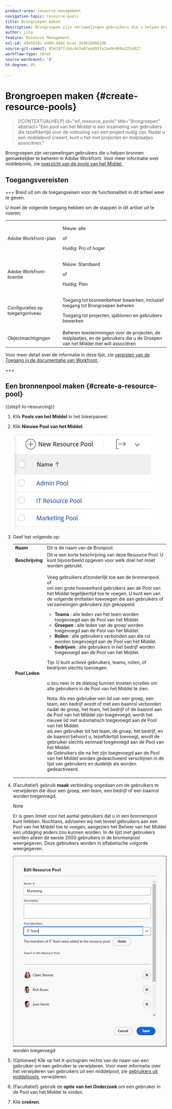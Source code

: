 ```yaml
---
product-area: resource-management
navigation-topic: resource-pools
title: Brongroepen maken
description: Brongroepen zijn verzamelingen gebruikers die u helpen bronnen gemakkelijker te beheren in Adobe Workfront.
author: Lisa
feature: Resource Management
exl-id: 4991634c-e400-466e-bcee-3b461b6662d8
source-git-commit: 854197fcb8c4d3a87e4d93fe2ae9e968a3254027
workflow-type: tm+mt
source-wordcount: '0'
ht-degree: 0%

---
```


# Brongroepen maken {#create-resource-pools}

>[!CONTEXTUALHELP]
>id="wf_resource_pools"
>title="Brongroepen"
>abstract="Een pool van het Middel is een inzameling van gebruikers die tezelfdertijd voor de voltooiing van een project nodig zijn. Nadat u een middelpool creeert, kunt u het met projecten en malplaatjes associëren."

Brongroepen zijn verzamelingen gebruikers die u helpen bronnen gemakkelijker te beheren in Adobe Workfront. Voor meer informatie over middelpools, zie [&#x200B; overzicht van de pools van het Middel &#x200B;](../../../resource-mgmt/resource-planning/resource-pools/work-with-resource-pools.md).

## Toegangsvereisten

+++ Breid uit om de toegangseisen voor de functionaliteit in dit artikel weer te geven.

U moet de volgende toegang hebben om de stappen in dit artikel uit te voeren:

<table style="table-layout:auto"> 
 <col> 
 <col> 
 <tbody> 
  <tr> 
   <td role="rowheader">Adobe Workfront-plan</td> 
   <td><p>Nieuw: alle</p>
       <p>of</p>
       <p>Huidig: Pro of hoger</p> </td> 
  </tr> 
  <tr> 
   <td role="rowheader">Adobe Workfront-licentie</td> 
   <td><p>Nieuw: Standaard</p>
       <p>of</p>
       <p>Huidig: Plan</p></td>
  </tr> 
  <tr> 
   <td role="rowheader">Configuraties op toegangsniveau</td> 
   <td> <p>Toegang tot bronnenbeheer bewerken, inclusief toegang tot Brongroepen beheren</p> <p>Toegang tot projecten, sjablonen en gebruikers bewerken</p></td> 
  </tr> 
  <tr data-mc-conditions=""> 
   <td role="rowheader">Objectmachtigingen</td> 
   <td>Beheren toestemmingen voor de projecten, de malplaatjes, en de gebruikers die u de Groepen van het Middel met wilt associëren</td> 
  </tr> 
 </tbody> 
</table>

Voor meer detail over de informatie in deze lijst, zie [&#x200B; vereisten van de Toegang in de documentatie van Workfront &#x200B;](/help/quicksilver/administration-and-setup/add-users/access-levels-and-object-permissions/access-level-requirements-in-documentation.md).

+++

## Een bronnenpool maken {#create-a-resource-pool}

{{step1-to-resourcing}}

1. Klik **Pools van het Middel** in het linkerpaneel.
1. Klik **Nieuwe Pool van het Middel**.

   ![&#x200B; Pools van het Middel &#x200B;](assets/list-of-resource-pools.png)

1. Geef het volgende op:

   <table style="table-layout:auto">
    <col>
    <col>
    <tbody>
     <tr>
      <td role="rowheader"><strong>Naam</strong></td>
      <td>Dit is de naam van de Bronpool.</td>
     </tr>
     <tr>
      <td role="rowheader"><strong>Beschrijving</strong></td>
      <td>Dit is een korte beschrijving van deze Resource Pool. U kunt bijvoorbeeld opgeven voor welk doel het moet worden gebruikt.</td>
     </tr>
     <tr>
      <td role="rowheader"><strong>Pool Leden</strong></td>
      <td><p> Voeg gebruikers afzonderlijk toe aan de bronnenpool.<br> of <br> om een grote hoeveelheid gebruikers aan de Pool van het Middel tegelijkertijd toe te voegen. U kunt een van de volgende entiteiten toevoegen die aan gebruikers of verzamelingen gebruikers zijn gekoppeld:
        <ul>
         <li><strong> Teams </strong>: alle leden van het team worden toegevoegd aan de Pool van het Middel.</li>
         <li><strong> Groepen </strong>: alle leden van de groep worden toegevoegd aan de Pool van het Middel.</li>
         <li><strong> Rollen </strong>: alle gebruikers verbonden aan die rol worden toegevoegd aan de Pool van het Middel.</li>
         <li><strong> Bedrijven </strong>: alle gebruikers in het bedrijf worden toegevoegd aan de Pool van het Middel.</li>
        </ul><p>Tip: U kunt actieve gebruikers, teams, <span> rollen, </span> of bedrijven slechts toevoegen.</p><br> u zou neer in de dialoog kunnen moeten scrollen om alle gebruikers in de Pool van het Middel te zien.
        <p>Nota: Als een gebruiker een lid van een groep, een team, een bedrijf wordt of met een baanrol verbonden nadat de groep, het team, het bedrijf of de baanrol aan de Pool van het Middel zijn toegevoegd, wordt het nieuwe lid niet automatisch toegevoegd aan de Pool van het Middel. <br> als een gebruiker tot het team, de groep, het bedrijf, en de baanrol behoort u, tezelfdertijd toevoegt, wordt de gebruiker slechts eenmaal toegevoegd aan de Pool van het Middel.<br> de Gebruikers die na het zijn toegevoegd aan de Pool van het Middel worden gedeactiveerd verschijnen in de lijst van gebruikers en duidelijk als worden gedeactiveerd.</p></p></td>
     </tr>
    </tbody>
   </table>

1. (Facultatief) gebruik **maak** verbinding ongedaan om de gebruikers te verwijderen die door een groep, een team, een bedrijf of een baanrol worden toegevoegd.

   >[!NOTE]
   >
   >Er is geen limiet voor het aantal gebruikers dat u in een bronnenpool kunt hebben. Nochtans, adviseren wij niet teveel gebruikers aan een Pool van het Middel toe te voegen, aangezien het Beheer van het Middel een uitdaging anders zou kunnen worden. In de lijst met gebruikers worden alleen de eerste 2000 gebruikers in de bronnenpool weergegeven. Deze gebruikers worden in alfabetische volgorde weergegeven.

   ![&#x200B; Gebruikers die aan de Pool van het Middel &#x200B;](assets/users-in-resource-pool2.png) worden toegevoegd

1. (Optioneel) Klik op het X-pictogram rechts van de naam van een gebruiker om een gebruiker te verwijderen. Voor meer informatie over het verwijderen van gebruikers uit een middelpool, zie [&#x200B; gebruikers uit middelpools &#x200B;](../../../resource-mgmt/resource-planning/resource-pools/remove-users-from-resource-pool.md) verwijderen.
1. (Facultatief) gebruik de **optie van het Onderzoek** om een gebruiker in de Pool van het Middel te vinden.
1. Klik **creëren**.

